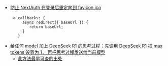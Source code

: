 - [防止 NextAuth 在登录后重定向到 favicon.ico](https://stackoverflow.com/a/72863533/12119348)
	- ```
	  callbacks: {
	    async redirect({ baseUrl }) {
	       return baseUrl;
	    }
	  }
	  ```
- [给任何 model 加上 DeepSeek R1 的思考过程：先调用 DeepSeek R1 把 max tokens 设置为 1， 再把思考过程发送给当前模型](https://x.com/localhost_4173/status/1893957543682019778)
	- [此方法最早可查的出处](https://x.com/fatwang2ai/status/1894186327999914393)